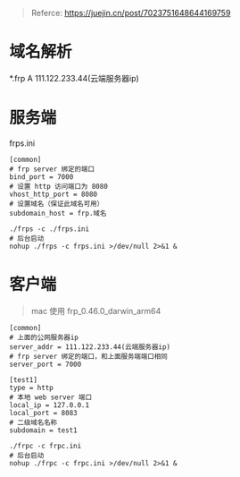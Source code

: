 
> Referce: https://juejin.cn/post/7023751648644169759

# 域名解析
*.frp A 111.122.233.44(云端服务器ip)

# 服务端
frps.ini
```
[common]
# frp server 绑定的端口
bind_port = 7000 
# 设置 http 访问端口为 8080
vhost_http_port = 8080 
# 设置域名（保证此域名可用）
subdomain_host = frp.域名
```

```shell
./frps -c ./frps.ini  
# 后台启动
nohup ./frps -c frps.ini >/dev/null 2>&1 &
```    

# 客户端
> mac 使用 frp_0.46.0_darwin_arm64
```
[common]
# 上面的公网服务器ip
server_addr = 111.122.233.44(云端服务器ip)
# frp server 绑定的端口，和上面服务端端口相同
server_port = 7000 

[test1]
type = http
# 本地 web server 端口
local_ip = 127.0.0.1
local_port = 8083
# 二级域名名称
subdomain = test1
```

```shell
./frpc -c frpc.ini  
# 后台启动
nohup ./frpc -c frpc.ini >/dev/null 2>&1 &
```    
